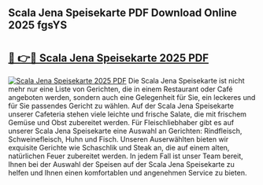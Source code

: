 ## Scala Jena Speisekarte PDF Download Online 2025 fgsYS

# <h2><a href="http://gc6vh0.nevu.top/?p=Scala+Jena+Speisekarte">🔗 👉🔴 Scala Jena Speisekarte 2025 PDF</a></h2>

[![Scala Jena Speisekarte 2025 PDF](https://i.imgur.com/dBaPXMq.png)](http://gc6vh0.nevu.top/?p=Scala+Jena+Speisekarte)
Die Scala Jena Speisekarte ist nicht mehr nur eine Liste von Gerichten, die in einem Restaurant oder Café angeboten werden, sondern auch eine Gelegenheit für Sie, ein leckeres und für Sie passendes Gericht zu wählen. Auf der Scala Jena Speisekarte unserer Cafeteria stehen viele leichte und frische Salate, die mit frischem Gemüse und Obst zubereitet werden. Für Fleischliebhaber gibt es auf unserer Scala Jena Speisekarte eine Auswahl an Gerichten: Rindfleisch, Schweinefleisch, Huhn und Fisch. Unseren Auserwählten bieten wir exquisite Gerichte wie Schaschlik und Steak an, die auf einem alten, natürlichen Feuer zubereitet werden. In jedem Fall ist unser Team bereit, Ihnen bei der Auswahl der Speisen auf der Scala Jena Speisekarte zu helfen und Ihnen einen komfortablen und angenehmen Service zu bieten.
